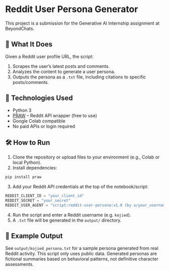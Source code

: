 # Reddit User Persona Generator

This project is a submission for the Generative AI Internship assignment at BeyondChats.

## 🧠 What It Does

Given a Reddit user profile URL, the script:
1. Scrapes the user’s latest posts and comments.
2. Analyzes the content to generate a user persona.
3. Outputs the persona as a `.txt` file, including citations to specific posts/comments.

## 🚀 Technologies Used

- Python 3
- [PRAW](https://praw.readthedocs.io/) – Reddit API wrapper (free to use)
- Google Colab compatible
- No paid APIs or login required

## 🛠️ How to Run

1. Clone the repository or upload files to your environment (e.g., Colab or local Python).
2. Install dependencies:
```bash
pip install praw
```
3. Add your Reddit API credentials at the top of the notebook/script:
```python
REDDIT_CLIENT_ID = "your_client_id"
REDDIT_SECRET = "your_secret"
REDDIT_USER_AGENT = "script:reddit-user-persona:v1.0 (by u/your_username)"
```
4. Run the script and enter a Reddit username (e.g. `kojied`).
5. A `.txt` file will be generated in the `output/` directory.


## 📄 Example Output

See `output/kojied_persona.txt` for a sample persona generated from real Reddit activity.
This script only uses public data. Generated personas are fictional summaries based on behavioral patterns, not definitive character assessments.
